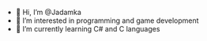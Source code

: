 - 👋 Hi, I’m @Jadamka
- 👀 I’m interested in programming and game development
- 🌱 I’m currently learning C# and C languages

<!---
Jadamka/Jadamka is a ✨ special ✨ repository because its `README.md` (this file) appears on your GitHub profile.
You can click the Preview link to take a look at your changes.
--->
